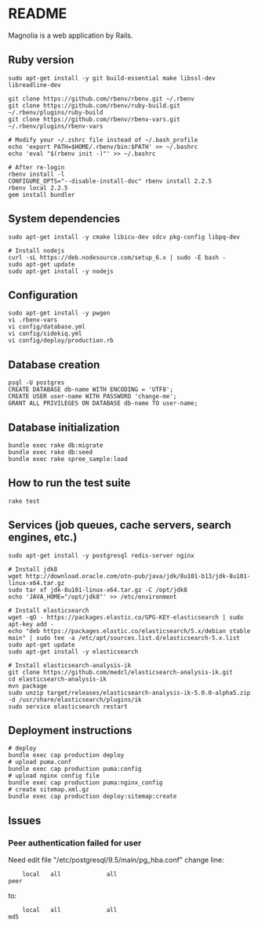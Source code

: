 # README

Magnolia is a web application by Rails.

## Ruby version
```
sudo apt-get install -y git build-essential make libssl-dev libreadline-dev

git clone https://github.com/rbenv/rbenv.git ~/.rbenv
git clone https://github.com/rbenv/ruby-build.git ~/.rbenv/plugins/ruby-build
git clone https://github.com/rbenv/rbenv-vars.git ~/.rbenv/plugins/rbenv-vars

# Modify your ~/.zshrc file instead of ~/.bash_profile
echo 'export PATH=$HOME/.rbenv/bin:$PATH' >> ~/.bashrc
echo 'eval "$(rbenv init -)"' >> ~/.bashrc

# After re-login
rbenv install -l
CONFIGURE_OPTS="--disable-install-doc" rbenv install 2.2.5
rbenv local 2.2.5
gem install bundler
```

## System dependencies
```
sudo apt-get install -y cmake libicu-dev sdcv pkg-config libpq-dev

# Install nodejs
curl -sL https://deb.nodesource.com/setup_6.x | sudo -E bash -
sudo apt-get update
sudo apt-get install -y nodejs
```

## Configuration
```
sudo apt-get install -y pwgen
vi .rbenv-vars
vi config/database.yml
vi config/sidekiq.yml
vi config/deploy/production.rb
```

## Database creation
```
psql -U postgres
CREATE DATABASE db-name WITH ENCODING = 'UTF8';
CREATE USER user-name WITH PASSWORD 'change-me';
GRANT ALL PRIVILEGES ON DATABASE db-name TO user-name;
```

## Database initialization
```
bundle exec rake db:migrate
bundle exec rake db:seed
bundle exec rake spree_sample:load
```

## How to run the test suite
```
rake test
```

## Services (job queues, cache servers, search engines, etc.)
```
sudo apt-get install -y postgresql redis-server nginx

# Install jdk8
wget http://download.oracle.com/otn-pub/java/jdk/8u101-b13/jdk-8u101-linux-x64.tar.gz
sudo tar xf jdk-8u101-linux-x64.tar.gz -C /opt/jdk8
echo 'JAVA_HOME="/opt/jdk8"' >> /etc/environment

# Install elasticsearch
wget -qO - https://packages.elastic.co/GPG-KEY-elasticsearch | sudo apt-key add -
echo "deb https://packages.elastic.co/elasticsearch/5.x/debian stable main" | sudo tee -a /etc/apt/sources.list.d/elasticsearch-5.x.list
sudo apt-get update
sudo apt-get install -y elasticsearch

# Install elasticsearch-analysis-ik
git clone https://github.com/medcl/elasticsearch-analysis-ik.git
cd elasticsearch-analysis-ik
mvn package
sudo unzip target/releases/elasticsearch-analysis-ik-5.0.0-alpha5.zip -d /usr/share/elasticsearch/plugins/ik
sudo service elasticsearch restart
```

## Deployment instructions
```
# deploy
bundle exec cap production deploy
# upload puma.conf
bundle exec cap production puma:config
# upload nginx config file
bundle exec cap production puma:nginx_config
# create sitemap.xml.gz
bundle exec cap production deploy:sitemap:create
```

## Issues

### Peer authentication failed for user

Need edit file "/etc/postgresql/9.5/main/pg_hba.conf" change line:
```
    local   all             all                                     peer
```

to:
```
    local   all             all                                     md5
```

